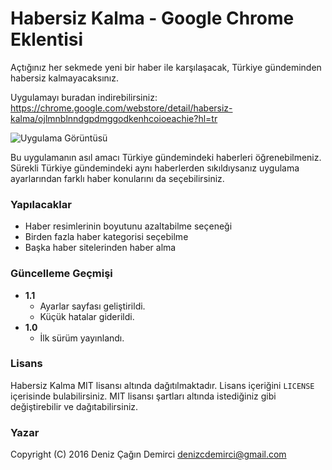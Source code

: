 # Habersiz Kalma - Google Chrome Eklentisi

Açtığınız her sekmede yeni bir haber ile karşılaşacak, Türkiye gündeminden habersiz kalmayacaksınız.

Uygulamayı buradan indirebilirsiniz: https://chrome.google.com/webstore/detail/habersiz-kalma/ojlmnblnndgpdmggodkenhcoioeachie?hl=tr

![Uygulama Görüntüsü](http://i.imgur.com/W8a40JE.png)

Bu uygulamanın asıl amacı Türkiye gündemindeki haberleri öğrenebilmeniz. Sürekli Türkiye gündemindeki aynı haberlerden sıkıldıysanız uygulama ayarlarından farklı haber konularını da seçebilirsiniz.


### Yapılacaklar

* Haber resimlerinin boyutunu azaltabilme seçeneği
* Birden fazla haber kategorisi seçebilme
* Başka haber sitelerinden haber alma


### Güncelleme Geçmişi

* **1.1**
  * Ayarlar sayfası geliştirildi.
  * Küçük hatalar giderildi.
* **1.0**
  * İlk sürüm yayınlandı.


### Lisans

Habersiz Kalma MIT lisansı altında dağıtılmaktadır. Lisans içeriğini `LICENSE` içerisinde bulabilirsiniz. MIT lisansı şartları altında istediğiniz gibi değiştirebilir ve dağıtabilirsiniz.


### Yazar

Copyright (C) 2016  Deniz Çağın Demirci  <denizcdemirci@gmail.com>

